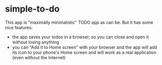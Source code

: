 # simple-to-do

This app is "maximally minimalistic" TODO app as can be. But it has some nice features:
* the app saves your todos in a browser, so you can close and open it without losing anything
* you can "Add it to Home screen" with your browser and the app will add its icon to your phone's Home screen and will work as a real application (even without the Internet)
